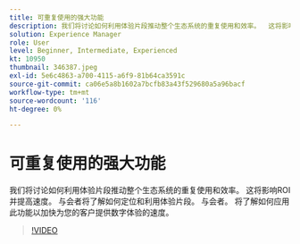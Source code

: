 ```yaml
---
title: 可重复使用的强大功能
description: 我们将讨论如何利用体验片段推动整个生态系统的重复使用和效率。  这将影响ROI并提高速度。  与会者将了解如何定位和利用体验片段。 与会者。 将了解如何应用此功能以加快为您的客户提供数字体验的速度。
solution: Experience Manager
role: User
level: Beginner, Intermediate, Experienced
kt: 10950
thumbnail: 346387.jpeg
exl-id: 5e6c4863-a700-4115-a6f9-81b64ca3591c
source-git-commit: ca06e5a8b1602a7bcfb83a43f529680a5a96bacf
workflow-type: tm+mt
source-wordcount: '116'
ht-degree: 0%

---
```


# 可重复使用的强大功能

我们将讨论如何利用体验片段推动整个生态系统的重复使用和效率。  这将影响ROI并提高速度。  与会者将了解如何定位和利用体验片段。 与会者。 将了解如何应用此功能以加快为您的客户提供数字体验的速度。

>[!VIDEO](https://video.tv.adobe.com/v/346387/?quality=12&learn=on)
